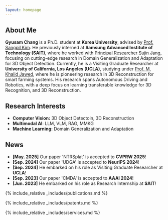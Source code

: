 ```yaml
---
layout: homepage
---
```


## About Me

**Gyusam Chang** is a Ph.D. student at **Korea University**, advised by [Prof. Sangpil Kim](https://kuaicv.com/). He previously interned at **Samsung Advanced Institute of Technology (SAIT)**, where he worked with [Principal Researcher Sujin Jang](https://sujinjang.github.io/), focusing on cutting-edge research in Domain Generalization and Adaptation for 3D Object Detection. Currently, he is a Visiting Graduate Researcher at **University of California, Los Angeles (UCLA)**, studying under [Prof. M. Khalid Jawed](https://structures.computer/), where he is pioneering research in 3D Reconstruction for smart farming systems. His research spans Autonomous Driving and Robotics, with a deep focus on learning transferable knowledge for 3D Recognition, and 3D Reconstruction.

## Research Interests

- **Computer Vision:** 3D Object Detectoin, 3D Reconstruction
- **Multimodal AI**: LLM, VLM, RAG, MMKG
- **Machine Learning:** Domain Generalization and Adaptation

## News

- **[May. 2025]** Our paper 'NTRSplat' is accepted to **CVPRW 2025**!
- **[Sep. 2024]** Our paper 'UDGA' is accepted to **NeurIPS 2024**!
- **[Sep. 2024]** He embarked on his role as Visiting Graduate Researcher at **UCLA**!
- **[Sep. 2023]** Our paper 'CMDA' is accepted to **AAAI 2024**!
- **[Jun. 2023]** He embarked on his role as Research Internship at **SAIT**!


{% include_relative _includes/publications.md %}

{% include_relative _includes/patents.md %}

{% include_relative _includes/services.md %}
